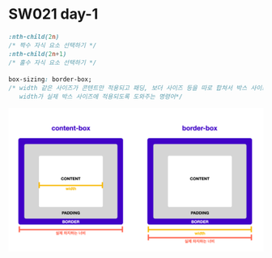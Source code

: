 # SW021 day-1



```css
:nth-child(2n)
/* 짝수 자식 요소 선택하기 */
:nth-child(2n+1)
/* 홀수 자식 요소 선택하기 */

box-sizing: border-box;
/* width 같은 사이즈가 콘텐트만 적용되고 패딩, 보더 사이즈 등을 따로 합쳐서 박스 사이즈를 계산하는 걸
   width가 실제 박스 사이즈에 적용되도록 도와주는 명령어*/

```
![border-box](./img/border-box.png)
